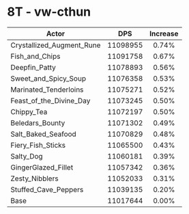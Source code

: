 # 8T - vw-cthun
| Actor | DPS | Increase |
|---|:---:|:---:|
|Crystallized_Augment_Rune|11098955|0.74%|
|Fish_and_Chips|11091758|0.67%|
|Deepfin_Patty|11078893|0.56%|
|Sweet_and_Spicy_Soup|11076358|0.53%|
|Marinated_Tenderloins|11075271|0.52%|
|Feast_of_the_Divine_Day|11073245|0.50%|
|Chippy_Tea|11072197|0.50%|
|Beledars_Bounty|11071302|0.49%|
|Salt_Baked_Seafood|11070829|0.48%|
|Fiery_Fish_Sticks|11065500|0.43%|
|Salty_Dog|11060181|0.39%|
|GingerGlazed_Fillet|11057342|0.36%|
|Zesty_Nibblers|11052033|0.31%|
|Stuffed_Cave_Peppers|11039135|0.20%|
|Base|11017644|0.00%|
